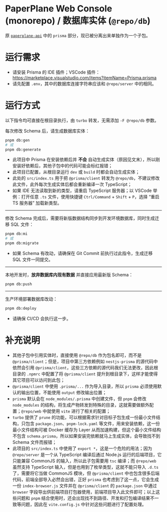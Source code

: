 # PaperPlane Web Console (monorepo) / 数据库实体 (`@repo/db`)

原 [`paperplane-api`](https://git.paperplane.cc/jia-niang/paperplane-api) 中的 `prisma` 部分，现已被分离出来单独作为一个子包。

# 运行需求

- 请安装 Prisma 的 IDE 插件；VSCode 插件：https://marketplace.visualstudio.com/items?itemName=Prisma.prisma
- 请先配置 `.env`，其中的数据库连接字符串应该和 `@repo/server` 中的相同。

# 运行方式

以下指令均可直接在根目录执行，由 `turbo` 转发，无需添加 `-F @repo/db` 参数。

每次修改 Schema 后，请生成数据库实体：

```bash
pnpm db:gen
# 或
pnpm db:generate
```

- 此项目中 Prisma 在安装依赖后并 **不会** 自动生成实体（原因见文末），所以刚安装好依赖后，其他子包中的代码可能会标红报错；
- 此项目已配置，从根目录运行 `dev` 或 `build` 时都会自动生成实体；
- 此处的 `src/index.ts` 用于把 `@prisma/client` 转发为 `@repo/db`，不建议修改此文件，此外每次生成实体后都会重新编译一次 TypeScript；
- 如果 IDE 无法读取到新的类型，请重启 TypeScript 服务器；以 VSCode 举例：打开任意 `.ts` 文件，使用快捷键 `Ctrl/Command` + `Shift` + `P`，选择 “重启 TS 服务器” 加载新类型。

---

修改 Schema 完成后，需要将新版数据结构同步到开发环境数据库，同时生成迁移 SQL 文件：

```bash
pnpm db:mi
# 或
pnpm db:migrate
```

- 如果 Schema 有改动，请确保在 Git Commit 前执行过此指令，生成迁移 SQL 文件一同提交。

---

本地开发时，**放弃数据库内现有数据** 并直接应用最新版 Schema：

```bash
pnpm db:push
```

---

生产环境部署数据库改动：

```bash
pnpm db:deploy
```

- 请确保 CI/CD 会执行这一步。

# 补充说明

- 其他子包中引用实体时，直接使用 `@repo/db` 作为包名即可，而不是 `@prisma/client`；但是，项目中第三方依赖例如 `nestjs-prisma` 的源代码中依然会引用 `@prisma/client`，这些三方依赖的源代码我们无法更改，因此根目录的 `.npmrc` 中配置了将 `@prisma/client` 提升到根目录下，这样才能使得其它项目可以访问到此包；
- `@prisma/client` 中使用 `.prisma/...` 作为导入目录，所以 `prisma` 必须使用默认的输出位置，不能使用 `output` 修改输出位置；
- `prisma` 默认会在 `node_modules/.prisma` 中创建文件，但 `pnpm` 会修改 `node_modules` 的结构，将生成产物转发到特殊的目录，这就需要做额外配置；`@repo/web` 中就使用 `vite` 进行了相关的配置；
- `turbo` 提供了 `prune` 的功能，可以根据需求针对目标子包生成一份最小文件结构，只包含 `package.json`、`pnpm-lock.yaml` 等文件，用来安装依赖，这一份最小文件结构可被 Docker 缓存为 Layer 从而加速构建，但这个最小文件结构不包含 `schema.prisma`，所以如果安装完依赖就马上生成实体，会导致找不到 Schema 文件而报错；
- 此项目的 `src/index.ts` 中使用了 `export *`，这是一个危险的用法；因为 `@repo/server` 是一个从 TypeScript 编译后通过 Node.js 运行的后端项目，它只能兼容 CommonJS 的输入，所以此子包需要用 `tsc` 编译；而 `@repo/web` 虽然支持 TypeScript 输入，但是也用到了枚举类型，这就不能只导入 `.d.ts` 了，需要将它当做 CommonJS 模块，但 `@prisma/client` 中也包含很多后端代码，前端全部导入必然会出错，正好 `prisma` 也考虑到了这一点，它会生成一份 `index-browser.js` 文件并在 `@prisma/client` 的 `package.json` 中通过 `browser` 字段导出供前端项目打包器使用，前端项目导入此文件即可；以上这些问题和 `pnpm` 结合使用时，还会出现找不到路径、开发和打包编译结果不一致等问题，因此在 `vite.config.js` 中针对这些问题进行了配置处理。
